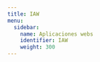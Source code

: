 ```yaml
---
title: IAW
menu:
  sidebar:
    name: Aplicaciones webs
    identifier: IAW
    weight: 300
---
```

